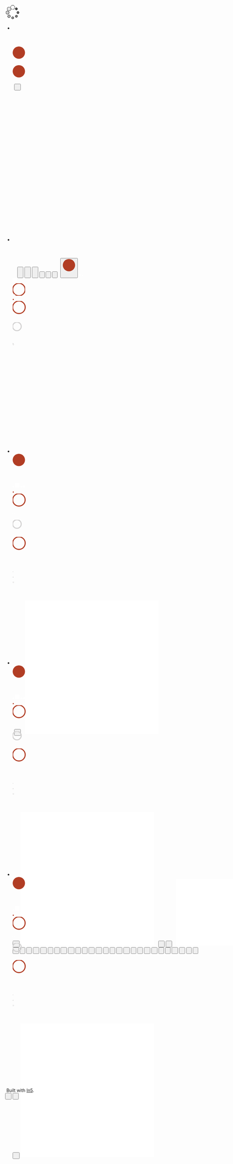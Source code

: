 <!DOCTYPE html>
<html lang="he">
<head>
<meta charset="utf-8">
<title>recipebook</title>
<meta name="apple-mobile-web-app-title" content="recipebook">
<meta name="generator" content="In5 v3.6.0">
<meta http-equiv="X-UA-Compatible" content="IE=edge,chrome=1">
<meta name="viewport" content="width=1123,minimum-scale=.2">
<script type="text/javascript" src="https://ajax.googleapis.com/ajax/libs/jquery/3.4.1/jquery.min.js"></script>
<script type="text/javascript">window.jQuery || document.write('<script src="assets/js/jquery.min.js"><\/script>')</script>
<script type="text/javascript" src="assets/js/vmouse.min.js"></script>
<script type="text/javascript" src="assets/js/jquery.anythingslider.min.js"></script>
<script type="text/javascript" src="assets/js/in5.config.js"></script>
<link rel="stylesheet" href="assets/css/in5.slider.css" media="all">
<link rel="stylesheet" href="assets/css/pages.css" media="all">
</head>
<body>
<!--[if lt IE 10]>
<p class="chromeframe">You are using an <strong>outdated</strong> browser. Please <a href="http://browsehappy.com/">upgrade your browser</a> or <a href="http://www.google.com/chromeframe/?redirect=true">activate Google Chrome Frame</a> to improve your experience.</p>
<![endif]-->
<div id="loadIndicator"><img src="assets/images/loading.gif" alt="loading..."/><span>&nbsp;</span></div>
<div id="container-wrap">
<div id="container">
<ul class="pages" id="slider">
  <li class="page" data-name="5">
    <div class="page-scale-wrap mq-none mq-default" data-layout-name="undefined" style="width:1123px;height:680px;">
      <img src="assets/images/blank.gif" class="pageItem" alt="Rectangle" style="left:-9px !important;top:-9px !important;" id="item2066" data-src="assets/images/item_2066.jpg"/>
      <img src="assets/images/blank.gif" class="pageItem" alt="Polygon" style="left:1478px !important;top:367px !important;" id="item2531" data-src="assets/images/item_2531.png"/>
      <img src="assets/images/blank.gif" class="pageItem" alt="Polygon" style="left:1471px !important;top:273px !important;" id="item2532" data-src="assets/images/item_2532.png"/>
      <img src="assets/images/blank.gif" class="pageItem" alt="Polygon" style="left:1478px !important;top:169px !important;" id="item2533" data-src="assets/images/item_2533.png"/>
      <img src="assets/images/blank.gif" class="pageItem" alt="Polygon" style="left:1294px !important;top:148px !important;" id="item2529" data-src="assets/images/item_2529.png"/>
      <div id="item2522" class="pageItem" alt="Rectangle">&nbsp;</div>
      <img src="assets/images/blank.gif" class="pageItem hd" alt="ABOUT ERSATZ" style="left:152px !important;top:96px !important;" id="item2107" data-src="assets/images/item_2107.png"/>
      <img src="assets/images/blank.gif" class="pageItem hd" alt="FOREWORD" style="left:370px !important;top:96px !important;" id="item2130" data-src="assets/images/item_2130.png"/>
      <img src="assets/images/blank.gif" class="pageItem hd" alt="RECIPE LIST" style="left:589px !important;top:96px !important;" id="item2153" data-src="assets/images/item_2153.png"/>
      <img src="assets/images/blank.gif" class="pageItem hd" alt="DISCLAIMER" style="left:807px !important;top:96px !important;" id="item2342" data-src="assets/images/item_2342.png"/>
      <img src="assets/images/blank.gif" class="pageItem" alt="Polygon" style="left:328px !important;top:149px !important;mix-blend-mode:multiply;" id="item3001" data-src="assets/images/item_3001.png"/>
      <img src="assets/images/blank.gif" class="pageItem hd" alt="OLDSTYLE HAND-STRETCHED MASKING TAPE WITH MINCED PAPER PULP AND PUTTY BALLS" style="left:351px !important;top:169px !important;" id="item2365" data-src="assets/images/item_2365.png"/>
      <div class="pageItem group" alt="Group" style="left:507px !important;top:26px !important;" id="item2486">
        <img src="assets/images/blank.gif" class="pageItem" alt="Polygon" style="left:27px !important;top:16px !important;" id="item2487" data-src="assets/images/item_2487.png"/>
        <img src="assets/images/blank.gif" class="pageItem" alt="Polygon" style="left:35px !important;top:28px !important;" id="item2488" data-src="assets/images/item_2488.png"/>
        <img src="assets/images/blank.gif" class="pageItem" alt="Polygon" style="left:20px !important;top:11px !important;" id="item2489" data-src="assets/images/item_2489.png"/>
        <img src="assets/images/blank.gif" class="pageItem" alt="Polygon" style="left:61px !important;top:14px !important;" id="item2490" data-src="assets/images/item_2490.png"/>
        <img src="assets/images/blank.gif" class="pageItem" alt="Polygon" style="left:45px !important;top:5px !important;" id="item2491" data-src="assets/images/item_2491.png"/>
        <img src="assets/images/blank.gif" class="pageItem" alt="Polygon" style="left:90px !important;top:19px !important;" id="item2492" data-src="assets/images/item_2492.png"/>
        <img src="assets/images/blank.gif" class="pageItem" alt="Polygon" style="left:88px !important;top:10px !important;" id="item2493" data-src="assets/images/item_2493.png"/>
        <img src="assets/images/blank.gif" class="pageItem" alt="Polygon" style="left:70px !important;" id="item2494" data-src="assets/images/item_2494.png"/>
        <img src="assets/images/blank.gif" class="pageItem" alt="Polygon" style="left:9px !important;top:23px !important;" id="item2495" data-src="assets/images/item_2495.png"/>
        <img src="assets/images/blank.gif" class="pageItem" alt="Polygon" style="left:5px !important;top:37px !important;" id="item2496" data-src="assets/images/item_2496.png"/>
        <img src="assets/images/blank.gif" class="pageItem" alt="Polygon" style="left:9px !important;top:7px !important;" id="item2497" data-src="assets/images/item_2497.png"/>
        <img src="assets/images/blank.gif" class="pageItem" alt="Polygon" style="top:3px !important;" id="item2498" data-src="assets/images/item_2498.png"/>
        <img src="assets/images/blank.gif" class="pageItem" alt="Polygon" style="left:13px !important;top:17px !important;" id="item2499" data-src="assets/images/item_2499.png"/>
      </div>
      <div class="pageItem group" alt="Group" style="left:917px !important;top:201px !important;" id="item3084">
        <div class="pageItem" alt="Oval" id="item3002">
          <svg xmlns="http://www.w3.org/2000/svg" version="1.1" width="40" height="40" style="">
            <ellipse cx="19.77" cy="19.77" rx="19.77" ry="19.77" fill="#b13d24"/>
          </svg>
        </div>
        <img src="assets/images/blank.gif" class="pageItem" alt="Polygon" style="left:13px !important;top:12px !important;" id="item3076" data-src="assets/images/item_3076.png"/>
      </div>
      <div class="pageItem group" alt="Group" style="left:166px !important;top:201px !important;" id="item3083">
        <div class="pageItem" alt="Oval" id="item3003">
          <svg version="1.1" width="40" height="40" style="">
            <ellipse cx="19.77" cy="19.77" rx="19.77" ry="19.77" fill="#b13d24"/>
          </svg>
        </div>
        <img src="assets/images/blank.gif" class="pageItem" alt="Polygon" style="left:11px !important;top:12px !important;" id="item3077" data-src="assets/images/item_3077.png"/>
      </div>
      <img src="assets/images/blank.gif" class="pageItem" alt="Rectangle" style="left:-8px !important;top:-8px !important;mix-blend-mode:multiply;" id="item3673" data-src="assets/images/item_3673.png"/>
      <button class="pageItem" id="item4180" data-id="4180" name="Button 12" onclick="nav.to(2);" alt="Button 12">
        <div class="pageItem state btn-off">
          <img src="assets/images/blank.gif" class="pageItem" alt="Polygon" style="left:2px !important;top:2px !important;" id="item3648" data-src="assets/images/item_3648.png"/>
          <img src="assets/images/blank.gif" class="pageItem hd" alt="DISCOVER THIS DISH" style="left:17px !important;top:11px !important;" id="item3649" data-src="assets/images/item_3649.png"/>
        </div>
      </button>
    </div>
  </li>
  <li class="page" data-name="6">
    <div class="page-scale-wrap mq-none mq-default" data-layout-name="undefined" data-ani-load="go({target:this},[{n:'infinite',link:1,id:5975,act:'play'},{n:'infinite',link:1,id:5993,act:'play'},{n:'infinite',link:1,id:5989,act:'play'},{n:'infinite',link:1,id:5991,act:'play'},{n:'infinite',link:1,id:5988,act:'play'},{n:'infinite',link:1,id:5992,act:'play'},{n:'infinite',link:1,id:5990,act:'play'}], 'pageload');" style="width:1123px;height:680px;">
      <img src="assets/images/blank.gif" class="pageItem" alt="Rectangle" style="left:136px !important;top:-17px !important;" id="item3106" data-src="assets/images/item_3106.png"/>
      <img src="assets/images/blank.gif" class="pageItem" alt="Rectangle" style="top:-17px !important;" id="item3107" data-src="assets/images/item_3107.png"/>
      <img src="assets/images/blank.gif" class="pageItem" alt="Polygon" style="left:53px !important;top:406px !important;" id="item3218" data-src="assets/images/item_3218.png"/>
      <img src="assets/images/blank.gif" class="pageItem hd" alt="Spicy jalapeno capicola tenderloin in meatloaf sausage est prosciutto flank ex " style="left:77px !important;top:300px !important;" id="item3219" data-src="assets/images/item_3219.png"/>
      <div class="pageItem group" alt="Group" style="left:957px !important;top:246px !important;" id="item3339">
        <div class="pageItem group" alt="COOKING TIME:,10 hrs 20 min" id="item3340">
          <img src="assets/images/blank.gif" class="pageItem hd" alt="10 hrs 20 mins" style="top:11px !important;" id="item3341" data-src="assets/images/item_3341.png"/>
          <img src="assets/images/blank.gif" class="pageItem hd" alt="COOKING TIME:" id="item3364" data-src="assets/images/item_3364.png"/>
        </div>
        <div class="pageItem group" alt="YIELD   SERVING:,1 bow" style="top:99px !important;" id="item3396">
          <img src="assets/images/blank.gif" class="pageItem hd" alt="1 bowl" style="top:11px !important;" id="item3397" data-src="assets/images/item_3397.png"/>
          <img src="assets/images/blank.gif" class="pageItem hd" alt="YIELD   SERVING:" id="item3421" data-src="assets/images/item_3421.png"/>
        </div>
        <div class="pageItem group" alt="CALORIC VALUE:,511 kca" style="top:191px !important;" id="item3448">
          <img src="assets/images/blank.gif" class="pageItem hd" alt="511 kcal" style="top:11px !important;" id="item3449" data-src="assets/images/item_3449.png"/>
          <img src="assets/images/blank.gif" class="pageItem hd" alt="CALORIC VALUE:" id="item3472" data-src="assets/images/item_3472.png"/>
        </div>
      </div>
      <img src="assets/images/blank.gif" class="pageItem hd" alt="OLDSTYLE HAND-STRETCHED MASKING TAPE WITH MINCED PAPER PULP AND PUTTY BALLS" style="left:77px !important;top:198px !important;" id="item3515" data-src="assets/images/item_3515.png"/>
      <img src="assets/images/blank.gif" class="pageItem hd" alt="BACK" style="left:125px !important;top:96px !important;" id="item3539" data-src="assets/images/item_3539.png"/>
      <img src="assets/images/blank.gif" class="pageItem" alt="Rectangle" style="left:-8px !important;top:-9px !important;mix-blend-mode:multiply;" id="item3675" data-src="assets/images/item_3675.png"/>
      <button class="pageItem has-on" id="item3690" data-id="3690" name="Button 3" onclick="nav.to(3);" alt="Button 3">
        <div class="pageItem state btn-off" style="opacity:0;">
          <div id="item3689" class="pageItem" alt="Rectangle">&nbsp;</div>
        </div>
        <div class="pageItem state btn-on">
          <img src="assets/images/blank.gif" class="pageItem" alt="Polygon" style="left:3px !important;top:3px !important;" id="item3693" data-src="assets/images/item_3693.png"/>
        </div>
      </button>
      <button class="pageItem has-on" id="item5391" data-id="5391" name="Button 61" onclick="nav.to(4);" alt="Button 61">
        <div class="pageItem state btn-off" style="opacity:0;">
          <div id="item5396" class="pageItem" alt="Rectangle">&nbsp;</div>
        </div>
        <div class="pageItem state btn-on">
          <img src="assets/images/blank.gif" class="pageItem" alt="Polygon" style="left:3px !important;top:3px !important;" id="item5394" data-src="assets/images/item_5394.png"/>
        </div>
      </button>
      <button class="pageItem has-on" id="item5942" data-id="5942" name="Button 64" onclick="nav.to(5);" alt="Button 64">
        <div class="pageItem state btn-off" style="opacity:0;">
          <div id="item5947" class="pageItem" alt="Rectangle">&nbsp;</div>
        </div>
        <div class="pageItem state btn-on">
          <img src="assets/images/blank.gif" class="pageItem" alt="Polygon" style="left:3px !important;top:3px !important;" id="item5945" data-src="assets/images/item_5945.png"/>
        </div>
      </button>
      <button class="pageItem" id="item5388" data-id="5388" name="Button 60" onclick="nav.to(3);" alt="Button 60">
        <div class="pageItem state btn-off">
          <img src="assets/images/blank.gif" class="pageItem hd" alt="HISTORY OF DISH" style="left:3px !important;top:3px !important;" id="item3705" data-src="assets/images/item_3705.png"/>
        </div>
      </button>
      <button class="pageItem" id="item5397" data-id="5397" name="Button 62" onclick="nav.to(4);" alt="Button 62">
        <div class="pageItem state btn-off">
          <img src="assets/images/blank.gif" class="pageItem hd" alt="INGREDIENTS" style="left:3px !important;top:3px !important;" id="item3265" data-src="assets/images/item_3265.png"/>
        </div>
      </button>
      <button class="pageItem" id="item5949" data-id="5949" name="Button 65" onclick="nav.to(5);" alt="Button 65">
        <div class="pageItem state btn-off">
          <img src="assets/images/blank.gif" class="pageItem hd" alt="RECIPE" style="left:3px !important;top:3px !important;" id="item3288" data-src="assets/images/item_3288.png"/>
        </div>
      </button>
      <img src="assets/images/blank.gif" class="pageItem hd" alt="TOXICITY REPORT" style="left:77px !important;top:527px !important;" id="item3311" data-src="assets/images/item_3311.png"/>
      <button class="pageItem" id="item4190" data-id="4190" name="Button 14" onclick="nav.to(1);" alt="Button 14">
        <div class="pageItem state btn-off">
          <div class="pageItem" alt="Oval" style="left:3px !important;top:2px !important;" id="item3113">
            <svg version="1.1" width="40" height="40" style="">
              <ellipse cx="19.77" cy="19.77" rx="19.77" ry="19.77" fill="#b13d24"/>
            </svg>
          </div>
          <img src="assets/images/blank.gif" class="pageItem" alt="Polygon" style="left:14px !important;top:14px !important;" id="item3116" data-src="assets/images/item_3116.png"/>
        </div>
      </button>
      <img src="assets/images/blank.gif" class="pageItem" alt="GraphicLine" style="height: 5px !important;left:1004px !important;top:198px !important;" id="item5966" data-src="assets/images/item_5966.png"/>
      <img src="assets/images/blank.gif" class="pageItem" alt="GraphicLine" style="height: 4px !important;left:1004px !important;top:233px !important;" id="item5968" data-src="assets/images/item_5968.png"/>
      <div class="pageItem group" data-ani="rotate180dcw-5975 15s linear infinite" data-id="5975" id="item5975" alt="Group" style="left:985px !important;top:198px !important;width: 40px !important;height:40px !important;">
        <img src="assets/images/blank.gif" class="pageItem" alt="GraphicLine" style="height: 14px !important;left:19px !important;top:7px !important;" id="item5967" data-src="assets/images/item_5967.png"/>
        <div class="pageItem" alt="Oval" id="item5971">
          <svg version="1.1" width="47" height="47" style="">
            <ellipse cx="20" cy="20" rx="20" ry="20" stroke="#b13d24" stroke-width="3.4" fill="transparent"/>
          </svg>
        </div>
      </div>
      <img src="assets/images/blank.gif" class="pageItem" alt="GraphicLine" style="height: 2px !important;left:1019px !important;top:217px !important;" id="item5972" data-src="assets/images/item_5972.png"/>
      <img src="assets/images/blank.gif" class="pageItem" alt="GraphicLine" style="height: 2px !important;left:986px !important;top:217px !important;" id="item5973" data-src="assets/images/item_5973.png"/>
      <img src="assets/images/blank.gif" class="pageItem" alt="GraphicLine" style="height: 6px !important;left:1004px !important;top:213px !important;" id="item5969" data-src="assets/images/item_5969.png"/>
      <div class="pageItem" alt="Oval" style="left:1003px !important;top:216px !important;" id="item5970">
        <svg version="1.1" width="4" height="4" style="">
          <ellipse cx="1.92" cy="1.92" rx="1.92" ry="1.92" fill="#b13d24"/>
        </svg>
      </div>
      <div class="pageItem" alt="Oval" style="left:983px !important;top:296px !important;" id="item5979">
        <svg version="1.1" width="48" height="48" style="">
          <ellipse cx="20.11" cy="20.11" rx="20.11" ry="20.11" stroke="#b13d24" stroke-width="3.4" fill="transparent"/>
        </svg>
      </div>
      <img src="assets/images/blank.gif" class="pageItem" alt="Polygon" style="left:1023px !important;top:290px !important;" id="item5980" data-src="assets/images/item_5980.png"/>
      <img src="assets/images/blank.gif" class="pageItem" alt="Polygon" style="left:974px !important;top:289px !important;" id="item5981" data-src="assets/images/item_5981.png"/>
      <div class="pageItem" alt="Oval" style="left:990px !important;top:302px !important;" id="item5982">
        <svg version="1.1" width="35" height="35" style="">
          <ellipse cx="13.71" cy="13.71" rx="13.71" ry="13.71" stroke="#d3d2d2" stroke-width="3.4" fill="transparent"/>
        </svg>
      </div>
      <img src="assets/images/blank.gif" class="pageItem" alt="Polygon" style="left:985px !important;top:389px !important;" id="item5987" data-src="assets/images/item_5987.png"/>
      <div class="pageItem" data-ani="pulse-5990 1s linear infinite" data-id="5990" id="item5990" alt="Oval" style="left:1011px !important;top:417px !important;width: 2px !important;height:2px !important;">
        <svg version="1.1" width="5" height="5" style="">
          <ellipse cx="1" cy="1" rx="1" ry="1" stroke="" stroke-width="1" fill="#d3d2d2"/>
        </svg>
      </div>
      <div class="pageItem" data-ani="pulse-5992 2s linear infinite" data-id="5992" id="item5992" alt="Oval" style="left:1002px !important;top:418px !important;width: 3px !important;height:3px !important;">
        <svg version="1.1" width="5" height="5" style="">
          <ellipse cx="1.32" cy="1.32" rx="1.32" ry="1.32" stroke="" stroke-width="1" fill="#d3d2d2"/>
        </svg>
      </div>
      <div class="pageItem" data-ani="pulse-5993 5s linear infinite" data-id="5993" id="item5993" alt="Oval" style="left:1014px !important;top:408px !important;width: 4px !important;height:4px !important;">
        <svg version="1.1" width="6" height="6" style="">
          <ellipse cx="1.89" cy="1.89" rx="1.89" ry="1.89" stroke="#d3d2d2" stroke-width="1" fill="transparent"/>
        </svg>
      </div>
    </div>
  </li>
  <li class="page" data-name="7">
    <div class="page-scale-wrap mq-none mq-default" data-layout-name="undefined" style="width:1123px;height:680px;">
      <img src="assets/images/blank.gif" class="pageItem" alt="Rectangle" style="left:136px !important;top:-17px !important;" id="item3806" data-src="assets/images/item_3806.png"/>
      <img src="assets/images/blank.gif" class="pageItem" alt="Rectangle" style="top:-17px !important;" id="item3813" data-src="assets/images/item_3813.png"/>
      <div class="pageItem group" alt="Group" style="left:64px !important;top:82px !important;" id="item3819">
        <div class="pageItem" alt="Oval" id="item3821">
          <svg version="1.1" width="40" height="40" style="">
            <ellipse cx="19.77" cy="19.77" rx="19.77" ry="19.77" fill="#b13d24"/>
          </svg>
        </div>
        <img src="assets/images/blank.gif" class="pageItem" alt="Polygon" style="left:11px !important;top:12px !important;" id="item3822" data-src="assets/images/item_3822.png"/>
      </div>
      <img src="assets/images/blank.gif" class="pageItem" alt="Polygon" style="left:53px !important;top:406px !important;" id="item3823" data-src="assets/images/item_3823.png"/>
      <img src="assets/images/blank.gif" class="pageItem hd" alt="Spicy jalapeno capicola tenderloin in meatloaf sausage est prosciutto flank ex " style="left:77px !important;top:300px !important;" id="item3824" data-src="assets/images/item_3824.png"/>
      <div class="pageItem group" alt="Group" style="left:957px !important;top:198px !important;" id="item3847">
        <div class="pageItem group" alt="COOKING TIME:,10 hrs 20 min" id="item3848">
          <img src="assets/images/blank.gif" class="pageItem hd" alt="10 hrs 20 mins" style="top:59px !important;" id="item3849" data-src="assets/images/item_3849.png"/>
          <img src="assets/images/blank.gif" class="pageItem hd" alt="COOKING TIME:" style="top:48px !important;" id="item3872" data-src="assets/images/item_3872.png"/>
          <div class="pageItem group" alt="Group" style="left:28px !important;" id="item3895">
            <img src="assets/images/blank.gif" class="pageItem" alt="GraphicLine" style="height: 4px !important;left:19px !important;top:1px !important;" id="item3896" data-src="assets/images/item_3896.png"/>
            <img src="assets/images/blank.gif" class="pageItem" alt="GraphicLine" style="height: 14px !important;left:19px !important;top:7px !important;" id="item3897" data-src="assets/images/item_3897.png"/>
            <img src="assets/images/blank.gif" class="pageItem" alt="GraphicLine" style="height: 4px !important;left:19px !important;top:35px !important;" id="item3898" data-src="assets/images/item_3898.png"/>
            <img src="assets/images/blank.gif" class="pageItem" alt="GraphicLine" style="height: 6px !important;left:20px !important;top:15px !important;" id="item3899" data-src="assets/images/item_3899.png"/>
            <div class="pageItem" alt="Oval" style="left:18px !important;top:18px !important;" id="item3901">
              <svg version="1.1" width="4" height="4" style="">
                <ellipse cx="1.92" cy="1.92" rx="1.92" ry="1.92" fill="#b13d24"/>
              </svg>
            </div>
            <div class="pageItem" alt="Oval" id="item3902">
              <svg version="1.1" width="47" height="47" style="">
                <ellipse cx="20" cy="20" rx="20" ry="20" stroke="#b13d24" stroke-width="3.4" fill="transparent"/>
              </svg>
            </div>
            <img src="assets/images/blank.gif" class="pageItem" alt="GraphicLine" style="height: 2px !important;left:35px !important;top:19px !important;" id="item3903" data-src="assets/images/item_3903.png"/>
            <img src="assets/images/blank.gif" class="pageItem" alt="GraphicLine" style="height: 2px !important;left:1px !important;top:19px !important;" id="item3904" data-src="assets/images/item_3904.png"/>
          </div>
        </div>
        <div class="pageItem group" alt="YIELD   SERVING:,1 bow" style="top:92px !important;" id="item3905">
          <img src="assets/images/blank.gif" class="pageItem hd" alt="1 bowl" style="top:66px !important;" id="item3906" data-src="assets/images/item_3906.png"/>
          <div class="pageItem" alt="Oval" style="left:33px !important;top:12px !important;" id="item3929">
            <svg version="1.1" width="35" height="35" style="">
              <ellipse cx="13.71" cy="13.71" rx="13.71" ry="13.71" stroke="#d3d2d2" stroke-width="3.4" fill="transparent"/>
            </svg>
          </div>
          <img src="assets/images/blank.gif" class="pageItem hd" alt="YIELD   SERVING:" style="top:55px !important;" id="item3930" data-src="assets/images/item_3930.png"/>
          <div class="pageItem group" alt="Group" style="left:17px !important;" id="item3953">
            <div class="pageItem" alt="Oval" style="left:10px !important;top:6px !important;" id="item3954">
              <svg version="1.1" width="48" height="48" style="">
                <ellipse cx="20.11" cy="20.11" rx="20.11" ry="20.11" stroke="#b13d24" stroke-width="3.4" fill="transparent"/>
              </svg>
            </div>
            <img src="assets/images/blank.gif" class="pageItem" alt="Polygon" style="left:50px !important;" id="item3955" data-src="assets/images/item_3955.png"/>
            <img src="assets/images/blank.gif" class="pageItem" alt="Polygon" id="item3956" data-src="assets/images/item_3956.png"/>
          </div>
        </div>
        <div class="pageItem group" alt="CALORIC VALUE:,511 kca" style="top:191px !important;" id="item3957">
          <img src="assets/images/blank.gif" class="pageItem hd" alt="511 kcal" style="top:59px !important;" id="item3958" data-src="assets/images/item_3958.png"/>
          <img src="assets/images/blank.gif" class="pageItem hd" alt="CALORIC VALUE:" style="top:48px !important;" id="item3981" data-src="assets/images/item_3981.png"/>
          <div class="pageItem group" alt="Group" style="left:28px !important;" id="item4004">
            <img src="assets/images/blank.gif" class="pageItem" alt="Polygon" id="item4005" data-src="assets/images/item_4005.png"/>
            <div class="pageItem" alt="Oval" style="left:26px !important;top:28px !important;" id="item4008">
              <svg version="1.1" width="5" height="5" style="">
                <ellipse cx="1" cy="1" rx="1" ry="1" stroke="" stroke-width="1" fill="#d3d2d2"/>
              </svg>
            </div>
            <div class="pageItem" alt="Oval" style="left:17px !important;top:29px !important;" id="item4010">
              <svg version="1.1" width="5" height="5" style="">
                <ellipse cx="1.32" cy="1.32" rx="1.32" ry="1.32" stroke="" stroke-width="1" fill="#d3d2d2"/>
              </svg>
            </div>
            <div class="pageItem" alt="Oval" style="left:29px !important;top:20px !important;" id="item4011">
              <svg version="1.1" width="6" height="6" style="">
                <ellipse cx="1.89" cy="1.89" rx="1.89" ry="1.89" stroke="#d3d2d2" stroke-width="1" fill="transparent"/>
              </svg>
            </div>
          </div>
        </div>
      </div>
      <img src="assets/images/blank.gif" class="pageItem hd" alt="OLDSTYLE HAND-STRETCHED MASKING TAPE WITH MINCED PAPER PULP AND PUTTY BALLS" style="left:77px !important;top:198px !important;" id="item4012" data-src="assets/images/item_4012.png"/>
      <img src="assets/images/blank.gif" class="pageItem hd" alt="BACK" style="left:125px !important;top:96px !important;" id="item4035" data-src="assets/images/item_4035.png"/>
      <img src="assets/images/blank.gif" class="pageItem hd" alt="HISTORY OF DISH" style="left:77px !important;top:419px !important;" id="item4063" data-src="assets/images/item_4063.png"/>
      <img src="assets/images/blank.gif" class="pageItem hd" alt="INGREDIENTS" style="left:77px !important;top:455px !important;" id="item4087" data-src="assets/images/item_4087.png"/>
      <img src="assets/images/blank.gif" class="pageItem hd" alt="RECIPE" style="left:77px !important;top:492px !important;" id="item4110" data-src="assets/images/item_4110.png"/>
      <img src="assets/images/blank.gif" class="pageItem hd" alt="TOXICITY REPORT" style="left:77px !important;top:527px !important;" id="item4133" data-src="assets/images/item_4133.png"/>
      <div id="item4178" class="pageItem" alt="Rectangle">&nbsp;</div>
      <div id="item4156" class="pageItem" alt="Rectangle">&nbsp;</div>
      <img src="assets/images/blank.gif" class="pageItem" alt="Polygon" style="left:521px !important;top:503px !important;" id="item4402" data-src="assets/images/item_4402.png"/>
      <button class="pageItem" id="item4188" data-id="4188" name="Button 13" onclick="nav.to(2);" alt="Button 13">
        <div class="pageItem state btn-off">
          <img src="assets/images/blank.gif" class="pageItem" alt="Polygon" style="left:3px !important;top:2px !important;" id="item4186" data-src="assets/images/item_4186.png"/>
          <img src="assets/images/blank.gif" class="pageItem" alt="Polygon" style="left:9px !important;top:9px !important;" id="item4161" data-src="assets/images/item_4161.png"/>
        </div>
      </button>
      <img src="assets/images/blank.gif" class="pageItem" alt="Polygon" style="left:158px !important;top:126px !important;" id="item4219" data-src="assets/images/item_4219.png"/>
      <img src="assets/images/blank.gif" class="pageItem hd" alt="This dish was inspired by Bak Chor Mee, which translates to minced meat noodles  It used to be a popular street food    " style="left:705px !important;top:198px !important;" id="item4229" data-src="assets/images/item_4229.png"/>
      <img src="assets/images/blank.gif" class="pageItem" alt="GraphicLine" style="height: 429px !important;left:667px !important;top:116px !important;" id="item4327" data-src="assets/images/item_4327.png"/>
      <img src="assets/images/blank.gif" class="pageItem" alt="Polygon" style="left:150px !important;top:146px !important;" id="item4328" data-src="assets/images/item_4328.png"/>
      <img src="assets/images/blank.gif" class="pageItem hd" alt="FEBRUARY 2019" style="left:165px !important;top:156px !important;" id="item4329" data-src="assets/images/item_4329.png"/>
      <img src="assets/images/blank.gif" class="pageItem hd" alt="MINCED MEAT NOODLES" style="left:704px !important;top:150px !important;" id="item4353" data-src="assets/images/item_4353.png"/>
      <img src="assets/images/blank.gif" class="pageItem hd" alt="FROM THE ARCHIVE" style="left:165px !important;top:134px !important;" id="item4377" data-src="assets/images/item_4377.png"/>
      <img src="assets/images/blank.gif" class="pageItem hd" alt="A bowl of minced meat noodles, served at a  hawker centre,  Jurong West, Singapore, circa February 2019 (recovered)" style="left:219px !important;top:455px !important;" id="item4278" data-src="assets/images/item_4278.png"/>
      <img src="assets/images/blank.gif" class="pageItem hd" alt="VISIT THE PAST  " style="left:530px !important;top:511px !important;" id="item4422" data-src="assets/images/item_4422.png"/>
    </div>
  </li>
  <li class="page" data-name="8">
    <div class="page-scale-wrap mq-none mq-default" data-layout-name="undefined" style="width:1123px;height:680px;">
      <img src="assets/images/blank.gif" class="pageItem" alt="Rectangle" style="left:136px !important;top:-17px !important;" id="item4435" data-src="assets/images/item_4435.png"/>
      <img src="assets/images/blank.gif" class="pageItem" alt="Rectangle" style="top:-17px !important;" id="item4440" data-src="assets/images/item_4440.png"/>
      <div class="pageItem group" alt="Group" style="left:64px !important;top:82px !important;" id="item4446">
        <div class="pageItem" alt="Oval" id="item4447">
          <svg version="1.1" width="40" height="40" style="">
            <ellipse cx="19.77" cy="19.77" rx="19.77" ry="19.77" fill="#b13d24"/>
          </svg>
        </div>
        <img src="assets/images/blank.gif" class="pageItem" alt="Polygon" style="left:11px !important;top:12px !important;" id="item4448" data-src="assets/images/item_4448.png"/>
      </div>
      <img src="assets/images/blank.gif" class="pageItem" alt="Polygon" style="left:53px !important;top:406px !important;" id="item4449" data-src="assets/images/item_4449.png"/>
      <img src="assets/images/blank.gif" class="pageItem hd" alt="Spicy jalapeno capicola tenderloin in meatloaf sausage est prosciutto flank ex " style="left:77px !important;top:300px !important;" id="item4450" data-src="assets/images/item_4450.png"/>
      <div class="pageItem group" alt="Group" style="left:957px !important;top:198px !important;" id="item4473">
        <div class="pageItem group" alt="COOKING TIME:,10 hrs 20 min" id="item4474">
          <img src="assets/images/blank.gif" class="pageItem hd" alt="10 hrs 20 mins" style="top:59px !important;" id="item4475" data-src="assets/images/item_4475.png"/>
          <img src="assets/images/blank.gif" class="pageItem hd" alt="COOKING TIME:" style="top:48px !important;" id="item4498" data-src="assets/images/item_4498.png"/>
          <div class="pageItem group" alt="Group" style="left:28px !important;" id="item4521">
            <img src="assets/images/blank.gif" class="pageItem" alt="GraphicLine" style="height: 4px !important;left:19px !important;top:1px !important;" id="item4522" data-src="assets/images/item_4522.png"/>
            <img src="assets/images/blank.gif" class="pageItem" alt="GraphicLine" style="height: 14px !important;left:19px !important;top:7px !important;" id="item4523" data-src="assets/images/item_4523.png"/>
            <img src="assets/images/blank.gif" class="pageItem" alt="GraphicLine" style="height: 4px !important;left:19px !important;top:35px !important;" id="item4524" data-src="assets/images/item_4524.png"/>
            <img src="assets/images/blank.gif" class="pageItem" alt="GraphicLine" style="height: 6px !important;left:20px !important;top:15px !important;" id="item4525" data-src="assets/images/item_4525.png"/>
            <div class="pageItem" alt="Oval" style="left:18px !important;top:18px !important;" id="item4526">
              <svg version="1.1" width="4" height="4" style="">
                <ellipse cx="1.92" cy="1.92" rx="1.92" ry="1.92" fill="#b13d24"/>
              </svg>
            </div>
            <div class="pageItem" alt="Oval" id="item4527">
              <svg version="1.1" width="47" height="47" style="">
                <ellipse cx="20" cy="20" rx="20" ry="20" stroke="#b13d24" stroke-width="3.4" fill="transparent"/>
              </svg>
            </div>
            <img src="assets/images/blank.gif" class="pageItem" alt="GraphicLine" style="height: 2px !important;left:35px !important;top:19px !important;" id="item4528" data-src="assets/images/item_4528.png"/>
            <img src="assets/images/blank.gif" class="pageItem" alt="GraphicLine" style="height: 2px !important;left:1px !important;top:19px !important;" id="item4529" data-src="assets/images/item_4529.png"/>
          </div>
        </div>
        <div class="pageItem group" alt="YIELD   SERVING:,1 bow" style="top:92px !important;" id="item4530">
          <img src="assets/images/blank.gif" class="pageItem hd" alt="1 bowl" style="top:66px !important;" id="item4531" data-src="assets/images/item_4531.png"/>
          <div class="pageItem" alt="Oval" style="left:33px !important;top:12px !important;" id="item4554">
            <svg version="1.1" width="35" height="35" style="">
              <ellipse cx="13.71" cy="13.71" rx="13.71" ry="13.71" stroke="#d3d2d2" stroke-width="3.4" fill="transparent"/>
            </svg>
          </div>
          <img src="assets/images/blank.gif" class="pageItem hd" alt="YIELD   SERVING:" style="top:55px !important;" id="item4555" data-src="assets/images/item_4555.png"/>
          <div class="pageItem group" alt="Group" style="left:17px !important;" id="item4578">
            <div class="pageItem" alt="Oval" style="left:10px !important;top:6px !important;" id="item4579">
              <svg version="1.1" width="48" height="48" style="">
                <ellipse cx="20.11" cy="20.11" rx="20.11" ry="20.11" stroke="#b13d24" stroke-width="3.4" fill="transparent"/>
              </svg>
            </div>
            <img src="assets/images/blank.gif" class="pageItem" alt="Polygon" style="left:50px !important;" id="item4580" data-src="assets/images/item_4580.png"/>
            <img src="assets/images/blank.gif" class="pageItem" alt="Polygon" id="item4581" data-src="assets/images/item_4581.png"/>
          </div>
        </div>
        <div class="pageItem group" alt="CALORIC VALUE:,511 kca" style="top:191px !important;" id="item4582">
          <img src="assets/images/blank.gif" class="pageItem hd" alt="511 kcal" style="top:59px !important;" id="item4583" data-src="assets/images/item_4583.png"/>
          <img src="assets/images/blank.gif" class="pageItem hd" alt="CALORIC VALUE:" style="top:48px !important;" id="item4606" data-src="assets/images/item_4606.png"/>
          <div class="pageItem group" alt="Group" style="left:28px !important;" id="item4629">
            <img src="assets/images/blank.gif" class="pageItem" alt="Polygon" id="item4630" data-src="assets/images/item_4630.png"/>
            <div class="pageItem" alt="Oval" style="left:26px !important;top:28px !important;" id="item4634">
              <svg version="1.1" width="5" height="5" style="">
                <ellipse cx="1" cy="1" rx="1" ry="1" stroke="" stroke-width="1" fill="#d3d2d2"/>
              </svg>
            </div>
            <div class="pageItem" alt="Oval" style="left:17px !important;top:29px !important;" id="item4636">
              <svg version="1.1" width="5" height="5" style="">
                <ellipse cx="1.32" cy="1.32" rx="1.32" ry="1.32" stroke="" stroke-width="1" fill="#d3d2d2"/>
              </svg>
            </div>
            <div class="pageItem" alt="Oval" style="left:29px !important;top:20px !important;" id="item4637">
              <svg version="1.1" width="6" height="6" style="">
                <ellipse cx="1.89" cy="1.89" rx="1.89" ry="1.89" stroke="#d3d2d2" stroke-width="1" fill="transparent"/>
              </svg>
            </div>
          </div>
        </div>
      </div>
      <img src="assets/images/blank.gif" class="pageItem hd" alt="OLDSTYLE HAND-STRETCHED MASKING TAPE WITH MINCED PAPER PULP AND PUTTY BALLS" style="left:77px !important;top:198px !important;" id="item4638" data-src="assets/images/item_4638.png"/>
      <img src="assets/images/blank.gif" class="pageItem hd" alt="BACK" style="left:125px !important;top:96px !important;" id="item4661" data-src="assets/images/item_4661.png"/>
      <img src="assets/images/blank.gif" class="pageItem hd" alt="HISTORY OF DISH" style="left:77px !important;top:419px !important;" id="item4684" data-src="assets/images/item_4684.png"/>
      <img src="assets/images/blank.gif" class="pageItem hd" alt="INGREDIENTS" style="left:77px !important;top:455px !important;" id="item4707" data-src="assets/images/item_4707.png"/>
      <img src="assets/images/blank.gif" class="pageItem hd" alt="RECIPE" style="left:77px !important;top:492px !important;" id="item4730" data-src="assets/images/item_4730.png"/>
      <img src="assets/images/blank.gif" class="pageItem hd" alt="TOXICITY REPORT" style="left:77px !important;top:527px !important;" id="item4753" data-src="assets/images/item_4753.png"/>
      <div id="item4776" class="pageItem" alt="Rectangle">&nbsp;</div>
      <div id="item4777" class="pageItem" alt="Rectangle">&nbsp;</div>
      <button class="pageItem" id="item4779" data-id="4779" name="Button 15" onclick="nav.to(2);" alt="Button 15">
        <div class="pageItem state btn-off">
          <img src="assets/images/blank.gif" class="pageItem" alt="Polygon" style="left:3px !important;top:3px !important;" id="item4783" data-src="assets/images/item_4783.png"/>
          <img src="assets/images/blank.gif" class="pageItem" alt="Polygon" style="left:9px !important;top:9px !important;" id="item4784" data-src="assets/images/item_4784.png"/>
        </div>
      </button>
      <img src="assets/images/blank.gif" class="pageItem" alt="GraphicLine" style="height: 429px !important;left:561px !important;top:116px !important;" id="item4814" data-src="assets/images/item_4814.png"/>
      <img src="assets/images/blank.gif" class="pageItem hd" alt="Masking tape Paper pulp Hot melt glue sticks Putty   Cellulose filler Tissue paper Cable insulation Vaseline Green to   " style="left:193px !important;top:238px !important;" id="item4962" data-src="assets/images/item_4962.png"/>
      <img src="assets/images/blank.gif" class="pageItem hd" alt="Chemical A Chemical B Chemical C Chemical D Chemical E Chemical F Chemical G Chemical H Chemical J" style="left:670px !important;top:238px !important;" id="item5201" data-src="assets/images/item_5201.png"/>
      <button class="pageItem" id="item5111" data-id="5111" name="Button 24" data-click-show="5115" alt="Button 24">
        <div class="pageItem state btn-off">
          <div id="item4985" class="pageItem" alt="Rectangle">&nbsp;</div>
        </div>
      </button>
      <button class="pageItem" id="item5225" data-id="5225" name="Button 42" data-click-show="5253" alt="Button 42">
        <div class="pageItem state btn-off">
          <div id="item5228" class="pageItem" alt="Rectangle">&nbsp;</div>
        </div>
      </button>
      <img src="assets/images/blank.gif" class="pageItem hd" alt="  50 cm 100 g 4 sticks 50 g 2 sheets   10 cm as needed optional as needed" style="left:384px !important;top:238px !important;" id="item4995" data-src="assets/images/item_4995.png"/>
      <img src="assets/images/blank.gif" class="pageItem hd" alt="70 ml 125 ml 20 ml 5 drops 12 ml 2 tbsp  2 tsp  optional optional" style="left:861px !important;top:238px !important;" id="item5229" data-src="assets/images/item_5229.png"/>
      <img src="assets/images/blank.gif" class="pageItem" alt="GraphicLine" style="height: 213px !important;left:356px !important;top:239px !important;" id="item5027" data-src="assets/images/item_5027.png"/>
      <img src="assets/images/blank.gif" class="pageItem" alt="GraphicLine" style="height: 213px !important;left:834px !important;top:239px !important;" id="item5252" data-src="assets/images/item_5252.png"/>
      <button class="pageItem hidden" id="item5115" data-id="5115" name="Button 25" data-click-hide="5115" alt="Button 25">
        <div class="pageItem state btn-off">
          <img src="assets/images/blank.gif" class="pageItem" alt="Polygon" style="left:3px !important;top:3px !important;" id="item5084" data-src="assets/images/item_5084.png"/>
        </div>
      </button>
      <button class="pageItem hidden" id="item5253" data-id="5253" name="Button 43" data-click-hide="5253" alt="Button 43">
        <div class="pageItem state btn-off">
          <img src="assets/images/blank.gif" class="pageItem" alt="Polygon" style="left:3px !important;top:3px !important;" id="item5256" data-src="assets/images/item_5256.png"/>
        </div>
      </button>
      <button class="pageItem" id="item5122" data-id="5122" name="Button 26" data-click-show="5126" alt="Button 26">
        <div class="pageItem state btn-off">
          <div id="item5125" class="pageItem" alt="Rectangle">&nbsp;</div>
        </div>
      </button>
      <button class="pageItem" id="item5257" data-id="5257" name="Button 44" data-click-show="5261" alt="Button 44">
        <div class="pageItem state btn-off">
          <div id="item5260" class="pageItem" alt="Rectangle">&nbsp;</div>
        </div>
      </button>
      <button class="pageItem hidden" id="item5126" data-id="5126" name="Button 27" data-click-hide="5126" alt="Button 27">
        <div class="pageItem state btn-off">
          <img src="assets/images/blank.gif" class="pageItem" alt="Polygon" style="left:3px !important;top:3px !important;" id="item5129" data-src="assets/images/item_5129.png"/>
        </div>
      </button>
      <button class="pageItem hidden" id="item5261" data-id="5261" name="Button 45" data-click-hide="5261" alt="Button 45">
        <div class="pageItem state btn-off">
          <img src="assets/images/blank.gif" class="pageItem" alt="Polygon" style="left:3px !important;top:3px !important;" id="item5264" data-src="assets/images/item_5264.png"/>
        </div>
      </button>
      <button class="pageItem" id="item5130" data-id="5130" name="Button 28" data-click-show="5134" alt="Button 28">
        <div class="pageItem state btn-off">
          <div id="item5133" class="pageItem" alt="Rectangle">&nbsp;</div>
        </div>
      </button>
      <button class="pageItem" id="item5265" data-id="5265" name="Button 46" data-click-show="5269" alt="Button 46">
        <div class="pageItem state btn-off">
          <div id="item5268" class="pageItem" alt="Rectangle">&nbsp;</div>
        </div>
      </button>
      <button class="pageItem hidden" id="item5134" data-id="5134" name="Button 29" data-click-hide="5134" alt="Button 29">
        <div class="pageItem state btn-off">
          <img src="assets/images/blank.gif" class="pageItem" alt="Polygon" style="left:3px !important;top:3px !important;" id="item5137" data-src="assets/images/item_5137.png"/>
        </div>
      </button>
      <button class="pageItem hidden" id="item5269" data-id="5269" name="Button 47" data-click-hide="5269" alt="Button 47">
        <div class="pageItem state btn-off">
          <img src="assets/images/blank.gif" class="pageItem" alt="Polygon" style="left:3px !important;top:3px !important;" id="item5272" data-src="assets/images/item_5272.png"/>
        </div>
      </button>
      <button class="pageItem" id="item5138" data-id="5138" name="Button 30" data-click-show="5142" alt="Button 30">
        <div class="pageItem state btn-off">
          <div id="item5141" class="pageItem" alt="Rectangle">&nbsp;</div>
        </div>
      </button>
      <button class="pageItem" id="item5273" data-id="5273" name="Button 48" data-click-show="5277" alt="Button 48">
        <div class="pageItem state btn-off">
          <div id="item5276" class="pageItem" alt="Rectangle">&nbsp;</div>
        </div>
      </button>
      <button class="pageItem hidden" id="item5142" data-id="5142" name="Button 31" data-click-hide="5142" alt="Button 31">
        <div class="pageItem state btn-off">
          <img src="assets/images/blank.gif" class="pageItem" alt="Polygon" style="left:3px !important;top:3px !important;" id="item5145" data-src="assets/images/item_5145.png"/>
        </div>
      </button>
      <button class="pageItem hidden" id="item5277" data-id="5277" name="Button 49" data-click-hide="5277" alt="Button 49">
        <div class="pageItem state btn-off">
          <img src="assets/images/blank.gif" class="pageItem" alt="Polygon" style="left:3px !important;top:3px !important;" id="item5280" data-src="assets/images/item_5280.png"/>
        </div>
      </button>
      <button class="pageItem" id="item5147" data-id="5147" name="Button 32" data-click-show="5151" alt="Button 32">
        <div class="pageItem state btn-off">
          <div id="item5150" class="pageItem" alt="Rectangle">&nbsp;</div>
        </div>
      </button>
      <button class="pageItem" id="item5281" data-id="5281" name="Button 50" data-click-show="5285" alt="Button 50">
        <div class="pageItem state btn-off">
          <div id="item5284" class="pageItem" alt="Rectangle">&nbsp;</div>
        </div>
      </button>
      <button class="pageItem hidden" id="item5151" data-id="5151" name="Button 33" data-click-hide="5151" alt="Button 33">
        <div class="pageItem state btn-off">
          <img src="assets/images/blank.gif" class="pageItem" alt="Polygon" style="left:3px !important;top:3px !important;" id="item5154" data-src="assets/images/item_5154.png"/>
        </div>
      </button>
      <button class="pageItem hidden" id="item5285" data-id="5285" name="Button 51" data-click-hide="5285" alt="Button 51">
        <div class="pageItem state btn-off">
          <img src="assets/images/blank.gif" class="pageItem" alt="Polygon" style="left:3px !important;top:3px !important;" id="item5288" data-src="assets/images/item_5288.png"/>
        </div>
      </button>
      <button class="pageItem" id="item5155" data-id="5155" name="Button 34" data-click-show="5159" alt="Button 34">
        <div class="pageItem state btn-off">
          <div id="item5158" class="pageItem" alt="Rectangle">&nbsp;</div>
        </div>
      </button>
      <button class="pageItem" id="item5289" data-id="5289" name="Button 52" data-click-show="5293" alt="Button 52">
        <div class="pageItem state btn-off">
          <div id="item5292" class="pageItem" alt="Rectangle">&nbsp;</div>
        </div>
      </button>
      <button class="pageItem hidden" id="item5159" data-id="5159" name="Button 35" data-click-hide="5159" alt="Button 35">
        <div class="pageItem state btn-off">
          <img src="assets/images/blank.gif" class="pageItem" alt="Polygon" style="left:3px !important;top:3px !important;" id="item5162" data-src="assets/images/item_5162.png"/>
        </div>
      </button>
      <button class="pageItem hidden" id="item5293" data-id="5293" name="Button 53" data-click-hide="5293" alt="Button 53">
        <div class="pageItem state btn-off">
          <img src="assets/images/blank.gif" class="pageItem" alt="Polygon" style="left:3px !important;top:3px !important;" id="item5298" data-src="assets/images/item_5298.png"/>
        </div>
      </button>
      <button class="pageItem" id="item5163" data-id="5163" name="Button 36" data-click-show="5167" alt="Button 36">
        <div class="pageItem state btn-off">
          <div id="item5166" class="pageItem" alt="Rectangle">&nbsp;</div>
        </div>
      </button>
      <button class="pageItem" id="item5299" data-id="5299" name="Button 54" data-click-show="5303" alt="Button 54">
        <div class="pageItem state btn-off">
          <div id="item5302" class="pageItem" alt="Rectangle">&nbsp;</div>
        </div>
      </button>
      <button class="pageItem hidden" id="item5167" data-id="5167" name="Button 37" data-click-hide="5167" alt="Button 37">
        <div class="pageItem state btn-off">
          <img src="assets/images/blank.gif" class="pageItem" alt="Polygon" style="left:3px !important;top:3px !important;" id="item5171" data-src="assets/images/item_5171.png"/>
        </div>
      </button>
      <button class="pageItem hidden" id="item5303" data-id="5303" name="Button 55" data-click-hide="5303" alt="Button 55">
        <div class="pageItem state btn-off">
          <img src="assets/images/blank.gif" class="pageItem" alt="Polygon" style="left:3px !important;top:3px !important;" id="item5307" data-src="assets/images/item_5307.png"/>
        </div>
      </button>
      <button class="pageItem" id="item5172" data-id="5172" name="Button 38" data-click-show="5176" alt="Button 38">
        <div class="pageItem state btn-off">
          <div id="item5175" class="pageItem" alt="Rectangle">&nbsp;</div>
        </div>
      </button>
      <button class="pageItem" id="item5308" data-id="5308" name="Button 56" data-click-show="5312" alt="Button 56">
        <div class="pageItem state btn-off">
          <div id="item5311" class="pageItem" alt="Rectangle">&nbsp;</div>
        </div>
      </button>
      <button class="pageItem hidden" id="item5176" data-id="5176" name="Button 39" data-click-hide="5176" alt="Button 39">
        <div class="pageItem state btn-off">
          <img src="assets/images/blank.gif" class="pageItem" alt="Polygon" style="left:3px !important;top:3px !important;" id="item5179" data-src="assets/images/item_5179.png"/>
        </div>
      </button>
      <button class="pageItem hidden" id="item5312" data-id="5312" name="Button 57" data-click-hide="5312" alt="Button 57">
        <div class="pageItem state btn-off">
          <img src="assets/images/blank.gif" class="pageItem" alt="Polygon" style="left:3px !important;top:3px !important;" id="item5315" data-src="assets/images/item_5315.png"/>
        </div>
      </button>
      <button class="pageItem" id="item5180" data-id="5180" name="Button 40" data-click-show="5184" alt="Button 40">
        <div class="pageItem state btn-off">
          <div id="item5183" class="pageItem" alt="Rectangle">&nbsp;</div>
        </div>
      </button>
      <button class="pageItem" id="item5316" data-id="5316" name="Button 58" data-click-show="5320" alt="Button 58">
        <div class="pageItem state btn-off">
          <div id="item5319" class="pageItem" alt="Rectangle">&nbsp;</div>
        </div>
      </button>
      <button class="pageItem hidden" id="item5184" data-id="5184" name="Button 41" data-click-hide="5184" alt="Button 41">
        <div class="pageItem state btn-off">
          <img src="assets/images/blank.gif" class="pageItem" alt="Polygon" style="left:3px !important;top:3px !important;" id="item5187" data-src="assets/images/item_5187.png"/>
        </div>
      </button>
      <button class="pageItem hidden" id="item5320" data-id="5320" name="Button 59" data-click-hide="5320" alt="Button 59">
        <div class="pageItem state btn-off">
          <img src="assets/images/blank.gif" class="pageItem" alt="Polygon" style="left:3px !important;top:3px !important;" id="item5323" data-src="assets/images/item_5323.png"/>
        </div>
      </button>
      <img src="assets/images/blank.gif" class="pageItem hd" alt="SCAVENGED INGREDIENTS" style="left:179px !important;top:176px !important;" id="item5324" data-src="assets/images/item_5324.png"/>
      <img src="assets/images/blank.gif" class="pageItem hd" alt="CHEMICAL FLAVOURINGS" style="left:656px !important;top:176px !important;" id="item5355" data-src="assets/images/item_5355.png"/>
    </div>
  </li>
  <li class="page" data-name="9">
    <div class="page-scale-wrap mq-none mq-default" data-layout-name="undefined" style="width:1123px;height:680px;">
      <img src="assets/images/blank.gif" class="pageItem" alt="Rectangle" style="left:136px !important;top:-17px !important;" id="item5402" data-src="assets/images/item_5402.png"/>
      <img src="assets/images/blank.gif" class="pageItem" alt="Rectangle" style="top:-17px !important;" id="item5408" data-src="assets/images/item_5408.png"/>
      <div class="pageItem group" alt="Group" style="left:64px !important;top:82px !important;" id="item5414">
        <div class="pageItem" alt="Oval" id="item5415">
          <svg version="1.1" width="40" height="40" style="">
            <ellipse cx="19.77" cy="19.77" rx="19.77" ry="19.77" fill="#b13d24"/>
          </svg>
        </div>
        <img src="assets/images/blank.gif" class="pageItem" alt="Polygon" style="left:11px !important;top:12px !important;" id="item5416" data-src="assets/images/item_5416.png"/>
      </div>
      <img src="assets/images/blank.gif" class="pageItem" alt="Polygon" style="left:53px !important;top:406px !important;" id="item5417" data-src="assets/images/item_5417.png"/>
      <img src="assets/images/blank.gif" class="pageItem hd" alt="Spicy jalapeno capicola tenderloin in meatloaf sausage est prosciutto flank ex " style="left:77px !important;top:300px !important;" id="item5418" data-src="assets/images/item_5418.png"/>
      <div class="pageItem group" alt="Group" style="left:957px !important;top:198px !important;" id="item5441">
        <div class="pageItem group" alt="COOKING TIME:,10 hrs 20 min" id="item5442">
          <img src="assets/images/blank.gif" class="pageItem hd" alt="10 hrs 20 mins" style="top:59px !important;" id="item5443" data-src="assets/images/item_5443.png"/>
          <img src="assets/images/blank.gif" class="pageItem hd" alt="COOKING TIME:" style="top:48px !important;" id="item5466" data-src="assets/images/item_5466.png"/>
          <div class="pageItem group" alt="Group" style="left:28px !important;" id="item5489">
            <img src="assets/images/blank.gif" class="pageItem" alt="GraphicLine" style="height: 4px !important;left:19px !important;top:1px !important;" id="item5490" data-src="assets/images/item_5490.png"/>
            <img src="assets/images/blank.gif" class="pageItem" alt="GraphicLine" style="height: 14px !important;left:19px !important;top:7px !important;" id="item5491" data-src="assets/images/item_5491.png"/>
            <img src="assets/images/blank.gif" class="pageItem" alt="GraphicLine" style="height: 4px !important;left:19px !important;top:35px !important;" id="item5492" data-src="assets/images/item_5492.png"/>
            <img src="assets/images/blank.gif" class="pageItem" alt="GraphicLine" style="height: 6px !important;left:20px !important;top:15px !important;" id="item5493" data-src="assets/images/item_5493.png"/>
            <div class="pageItem" alt="Oval" style="left:18px !important;top:18px !important;" id="item5494">
              <svg version="1.1" width="4" height="4" style="">
                <ellipse cx="1.92" cy="1.92" rx="1.92" ry="1.92" fill="#b13d24"/>
              </svg>
            </div>
            <div class="pageItem" alt="Oval" id="item5495">
              <svg version="1.1" width="47" height="47" style="">
                <ellipse cx="20" cy="20" rx="20" ry="20" stroke="#b13d24" stroke-width="3.4" fill="transparent"/>
              </svg>
            </div>
            <img src="assets/images/blank.gif" class="pageItem" alt="GraphicLine" style="height: 2px !important;left:35px !important;top:19px !important;" id="item5496" data-src="assets/images/item_5496.png"/>
            <img src="assets/images/blank.gif" class="pageItem" alt="GraphicLine" style="height: 2px !important;left:1px !important;top:19px !important;" id="item5497" data-src="assets/images/item_5497.png"/>
          </div>
        </div>
        <div class="pageItem group" alt="YIELD   SERVING:,1 bow" style="top:92px !important;" id="item5498">
          <img src="assets/images/blank.gif" class="pageItem hd" alt="1 bowl" style="top:66px !important;" id="item5499" data-src="assets/images/item_5499.png"/>
          <div class="pageItem" alt="Oval" style="left:33px !important;top:12px !important;" id="item5522">
            <svg version="1.1" width="35" height="35" style="">
              <ellipse cx="13.71" cy="13.71" rx="13.71" ry="13.71" stroke="#d3d2d2" stroke-width="3.4" fill="transparent"/>
            </svg>
          </div>
          <img src="assets/images/blank.gif" class="pageItem hd" alt="YIELD   SERVING:" style="top:55px !important;" id="item5524" data-src="assets/images/item_5524.png"/>
          <div class="pageItem group" alt="Group" style="left:17px !important;" id="item5548">
            <div class="pageItem" alt="Oval" style="left:10px !important;top:6px !important;" id="item5549">
              <svg version="1.1" width="48" height="48" style="">
                <ellipse cx="20.11" cy="20.11" rx="20.11" ry="20.11" stroke="#b13d24" stroke-width="3.4" fill="transparent"/>
              </svg>
            </div>
            <img src="assets/images/blank.gif" class="pageItem" alt="Polygon" style="left:50px !important;" id="item5550" data-src="assets/images/item_5550.png"/>
            <img src="assets/images/blank.gif" class="pageItem" alt="Polygon" id="item5551" data-src="assets/images/item_5551.png"/>
          </div>
        </div>
        <div class="pageItem group" alt="CALORIC VALUE:,511 kca" style="top:191px !important;" id="item5552">
          <img src="assets/images/blank.gif" class="pageItem hd" alt="511 kcal" style="top:59px !important;" id="item5553" data-src="assets/images/item_5553.png"/>
          <img src="assets/images/blank.gif" class="pageItem hd" alt="CALORIC VALUE:" style="top:48px !important;" id="item5576" data-src="assets/images/item_5576.png"/>
          <div class="pageItem group" alt="Group" style="left:28px !important;" id="item5599">
            <img src="assets/images/blank.gif" class="pageItem" alt="Polygon" id="item5600" data-src="assets/images/item_5600.png"/>
            <div class="pageItem" alt="Oval" style="left:26px !important;top:28px !important;" id="item5603">
              <svg version="1.1" width="5" height="5" style="">
                <ellipse cx="1" cy="1" rx="1" ry="1" stroke="" stroke-width="1" fill="#d3d2d2"/>
              </svg>
            </div>
            <div class="pageItem" alt="Oval" style="left:17px !important;top:29px !important;" id="item5605">
              <svg version="1.1" width="5" height="5" style="">
                <ellipse cx="1.32" cy="1.32" rx="1.32" ry="1.32" stroke="" stroke-width="1" fill="#d3d2d2"/>
              </svg>
            </div>
            <div class="pageItem" alt="Oval" style="left:29px !important;top:20px !important;" id="item5606">
              <svg version="1.1" width="6" height="6" style="">
                <ellipse cx="1.89" cy="1.89" rx="1.89" ry="1.89" stroke="#d3d2d2" stroke-width="1" fill="transparent"/>
              </svg>
            </div>
          </div>
        </div>
      </div>
      <img src="assets/images/blank.gif" class="pageItem hd" alt="OLDSTYLE HAND-STRETCHED MASKING TAPE WITH MINCED PAPER PULP AND PUTTY BALLS" style="left:77px !important;top:198px !important;" id="item5607" data-src="assets/images/item_5607.png"/>
      <img src="assets/images/blank.gif" class="pageItem hd" alt="BACK" style="left:125px !important;top:96px !important;" id="item5630" data-src="assets/images/item_5630.png"/>
      <img src="assets/images/blank.gif" class="pageItem hd" alt="HISTORY OF DISH" style="left:77px !important;top:419px !important;" id="item5653" data-src="assets/images/item_5653.png"/>
      <img src="assets/images/blank.gif" class="pageItem hd" alt="INGREDIENTS" style="left:77px !important;top:455px !important;" id="item5676" data-src="assets/images/item_5676.png"/>
      <img src="assets/images/blank.gif" class="pageItem hd" alt="RECIPE" style="left:77px !important;top:492px !important;" id="item5699" data-src="assets/images/item_5699.png"/>
      <img src="assets/images/blank.gif" class="pageItem hd" alt="TOXICITY REPORT" style="left:77px !important;top:527px !important;" id="item5722" data-src="assets/images/item_5722.png"/>
      <div id="item5745" class="pageItem" alt="Rectangle">&nbsp;</div>
      <div id="item5746" class="pageItem" alt="Rectangle">&nbsp;</div>
      <button class="pageItem" id="item5748" data-id="5748" name="Button 63" onclick="nav.to(2);" alt="Button 63">
        <div class="pageItem state btn-off">
          <img src="assets/images/blank.gif" class="pageItem" alt="Polygon" style="left:3px !important;top:3px !important;" id="item5751" data-src="assets/images/item_5751.png"/>
          <img src="assets/images/blank.gif" class="pageItem" alt="Polygon" style="left:9px !important;top:9px !important;" id="item5752" data-src="assets/images/item_5752.png"/>
        </div>
      </button>
      <img src="assets/images/blank.gif" class="pageItem" alt="GraphicLine" style="height: 429px !important;left:667px !important;top:116px !important;" id="item5782" data-src="assets/images/item_5782.png"/>
      <img src="assets/images/blank.gif" class="pageItem" alt="Rectangle" style="left:214px !important;top:153px !important;" id="item5959" data-src="assets/images/item_5959.png"/>
    </div>
  </li>
</ul>
<div id="prefooter" style="float:left;height:1px;">&nbsp;</div>
</div>
<div id="in5footer">Built with <a href="http://ajarproductions.com/pages/products/in5/?ref=footer" target="_blank" >In5</a>.</div>
</div>
<nav id="page-nav">
<button id="nextBtn" name="nextBtn">&nbsp;</button>
<button id="backBtn" name="backBtn">&nbsp;</button>
</nav>
</body>
</html>